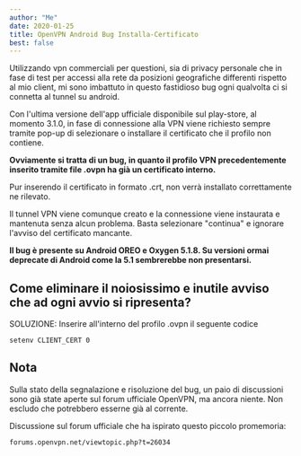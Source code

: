 ```yaml
---
author: "Me"
date: 2020-01-25
title: OpenVPN Android Bug Installa-Certificato 
best: false
---
```


Utilizzando vpn commerciali per questioni, sia di privacy personale che in fase di test per accessi alla rete da posizioni geografiche differenti rispetto al mio client, mi sono imbattuto in questo fastidioso bug ogni qualvolta ci si connetta al tunnel su android.

Con l'ultima versione dell'app ufficiale disponibile sul play-store, al momento 3.1.0, in fase di connessione alla VPN viene richiesto sempre tramite pop-up di selezionare o installare il certificato che il profilo non contiene.

**Ovviamente si tratta di un bug, in quanto il profilo VPN precedentemente inserito tramite file .ovpn ha già un certificato interno.**

Pur inserendo il certificato in formato .crt, non verrà installato correttamente ne rilevato.

Il tunnel VPN viene comunque creato e la connessione viene instaurata e mantenuta senza alcun problema. Basta selezionare "continua" e ignorare l'avviso del certificato mancante.

**Il bug è presente su Android OREO e Oxygen 5.1.8. Su versioni ormai deprecate di Android come la 5.1 sembrerebbe non presentarsi.**

## Come eliminare il noiosissimo e inutile avviso che ad ogni avvio si ripresenta?

SOLUZIONE: Inserire all'interno del profilo .ovpn il seguente codice 

```
setenv CLIENT_CERT 0 
```

## Nota

Sulla stato della segnalazione e risoluzione del bug, un paio di discussioni sono già state aperte sul forum ufficiale OpenVPN, ma ancora niente.
Non escludo che potrebbero esserne già al corrente.

Discussione sul forum ufficiale che ha ispirato questo piccolo promemoria:

```
forums.openvpn.net/viewtopic.php?t=26034
```
 


 
